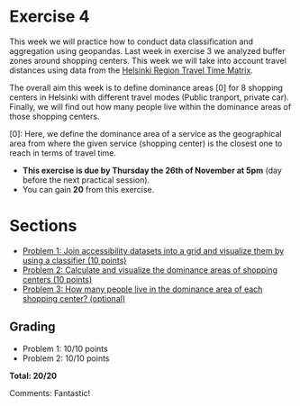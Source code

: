 # Exercise 4


This week we will practice how to conduct data classification and aggregation using geopandas. Last week in exercise 3 we analyzed buffer zones around shopping centers. This week we will take into account travel distances using data from the [Helsinki Region Travel Time Matrix](https://blogs.helsinki.fi/accessibility/helsinki-region-travel-time-matrix/).

The overall aim this week is to define dominance areas [0] for 8 shopping centers in Helsinki with different travel modes (Public tranport, private car). Finally, we will find out how many people live within the dominance areas of those shopping centers.

[0]: Here, we define the dominance area of a service as the geographical area from where the given service (shopping center) is the closest one to reach in terms of travel time.

- **This exercise is due by Thursday the 26th of November at 5pm** (day before the next practical session).
- You can gain **20** from this exercise.


# Sections
- [Problem 1: Join accessibility datasets into a grid and visualize them by using a classifier (10 points)](Exercise-4-problem-1.ipynb)
- [Problem 2: Calculate and visualize the dominance areas of shopping centers (10 points)](Exercise-4-problem-2.ipynb)
- [Problem 3: How many people live in the dominance area of each shopping center? (optional)](Exercise-4-problem-3.ipynb)

## Grading

- Problem 1: 10/10 points
- Problem 2: 10/10 points

**Total: 20/20**

Comments: Fantastic!